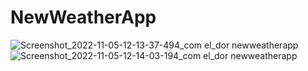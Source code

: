 # NewWeatherApp
![Screenshot_2022-11-05-12-13-37-494_com el_dor newweatherapp](https://user-images.githubusercontent.com/74948489/200108115-a276743e-4e3a-41d0-b4e2-7bbf84927e74.jpg)
![Screenshot_2022-11-05-12-14-03-194_com el_dor newweatherapp](https://user-images.githubusercontent.com/74948489/200108117-afdb5738-c7de-420d-90a1-22f8b65f1b01.jpg)


